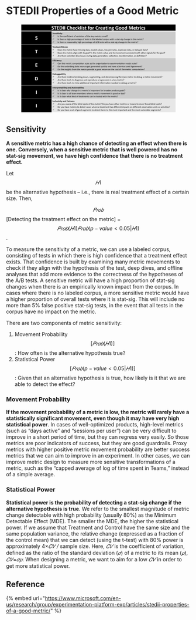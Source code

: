 # STEDII Properties of a Good Metric

<figure><img src=".gitbook/assets/image (3).png" alt=""><figcaption></figcaption></figure>

## Sensitivity

**A sensitive metric has a high chance of detecting an effect when there is one. Conversely, when a sensitive metric that is well powered has no stat-sig movement, we have high confidence that there is no treatment effect.**&#x20;

Let $$𝐻1$$ be the alternative hypothesis – i.e., there is real treatment effect of a certain size. Then,

$$𝑃𝑟𝑜𝑏$$\[Detecting the treatment effect on the metric] = $$𝑃𝑟𝑜𝑏(𝐻1)𝑃𝑟𝑜𝑏(p-value<0.05|𝐻1)$$.

To measure the sensitivity of a metric, we can use a labeled corpus, consisting of tests in which there is high confidence that a treatment effect exists. That confidence is built by examining many metric movements to check if they align with the hypothesis of the test, deep dives, and offline analyses that add more evidence to the correctness of the hypotheses of the A/B tests. A sensitive metric will have a high proportion of stat-sig changes when there is an empirically known impact from the corpus. In cases where there is no labeled corpus, a more sensitive metric would have a higher proportion of overall tests where it is stat-sig. This will include no more than 5% false positive stat-sig tests, in the event that all tests in the corpus have no impact on the metric.

There are two components of metric sensitivity:

1. Movement Probability $$[𝑃𝑟𝑜𝑏(𝐻1)]$$: How often is the alternative hypothesis true?
2. Statistical Power $$[𝑃𝑟𝑜𝑏(p-value<0.05|𝐻1)]$$: Given that an alternative hypothesis is true, how likely is it that we are able to detect the effect?

### Movement Probability

**If the movement probability of a metric is low, the metric will rarely have a statistically significant movement, even though it may have very high statistical power**. In cases of well-optimized products, high-level metrics (such as “days active” and “sessions per user”) can be very difficult to improve in a short period of time, but they can regress very easily. So those metrics are poor indicators of success, but they are good guardrails. Proxy metrics with higher positive metric movement probability are better success metrics that we can aim to improve in an experiment. In other cases, we can improve metric design to measure more sensitive transformations of a metric, such as the “capped average of log of time spent in Teams,” instead of a simple average.

### **Statistical Power**

**Statistical power is the probability of detecting a stat-sig change if the alternative hypothesis is true**. We refer to the smallest magnitude of metric change detectable with high probability (usually 80%) as the Minimum Detectable Effect (MDE). The smaller the MDE, the higher the statistical power. If we assume that Treatment and Control have the same size and the same population variance, the relative change (expressed as a fraction of the control mean) that we can detect (using the t-test) with 80% power is approximately 4×_𝐶𝑉 /_ sample size. Here, _𝐶𝑉_ is the coefficient of variation, defined as the ratio of the standard deviation (_𝜎_) of a metric to its mean (_𝜇_), _𝐶𝑉_=_𝜎𝜇_. When designing a metric, we want to aim for a low _𝐶𝑉_ in order to get more statistical power.

## Reference

{% embed url="https://www.microsoft.com/en-us/research/group/experimentation-platform-exp/articles/stedii-properties-of-a-good-metric/" %}
